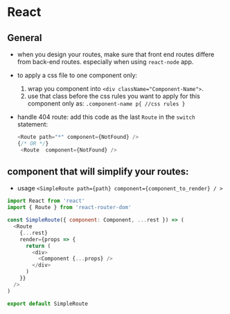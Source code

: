 # React

## General 
- when you design your routes, make sure that front end routes differe from back-end routes. especially when using `react-node` app.
- to apply a css file to one component only:
  1. wrap you component into `<div className="Component-Name">`.
  2. use that class before the css rules you want to apply for this component only as: `.component-name p{ //css rules }`
- handle 404 route: add this code as the last `Route` in the `switch` statement:
      
    ```js 
    <Route path="*" component={NotFound} /> 
    {/* OR */}
     <Route  component={NotFound} /> 
    ```

## component that will simplify your routes:

- usage `<SimpleRoute path={path} component={component_to_render} / >`

```js
import React from 'react'
import { Route } from 'react-router-dom'

const SimpleRoute({ component: Component, ...rest }) => (
  <Route
    {...rest}
    render={props => {
      return (
        <div>
          <Component {...props} />
        </div>
      )
    }}
  />
)

export default SimpleRoute
```
